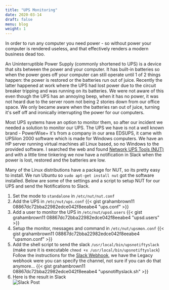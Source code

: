 ```yaml
---
title: "UPS Monitoring"
date: 2020-03-14
draft: false
menu: blog
weight: 1
---
```

In order to run any computer you need power - so without power your computer is rendered useless, and that effectively renders a modern business dead too.
<!--more-->
An Uninterruptible Power Supply (commonly shortened to UPS) is a device that sits between the power and your computer. 
It has built-in batteries so when the power goes off your computer can still operate until 1 of 2 things happen: the power is restored or the batteries run out of juice.
Recently the latter happened at work where the UPS had lost power due to the circuit breaker tripping and was running on its batteries. We were not aware of this even though the UPS has an annoying beep, when it has no power, it was not heard due to the server room not being 2 stories down from our office space. We only became aware when the batteries ran out of juice, turning it's self off and ironically interrupting the power for our computers.

Most UPS systems have an option to monitor them, so after our incident we needed a solution to monitor our UPS.
The UPS we have is not a well known brand - PowerWise+ it's from a company in our area EDSUPS, it came with UPSilon 2000 software which is made for Windows computers. We have an HP server running virtual machines all Linux based, so no Windows to the provided software. I searched the web and found
[Network UPS Tools (NUT)](networkupstools.org) and with a little time tinkering we now have a notification in Slack when the power is lost, restored and the batteries are low.

Many of the Linux distributions have a package for NUT, so its pretty easy to install. We run Ubuntu so `sudo apt-get install nut` got the software installed. Below are some of the settings and a script to setup NUT for our UPS and send the Notifications to Slack.

1. Set the mode to `standalone` in `/etc/nut/nut.conf`
1. Add the UPS in `/etc/nut/ups.conf`
{{< gist grahambrown11 08867dc72bba22982edce042f8eeabe4 "ups.conf" >}}
1. Add a user to monitor the UPS in `/etc/nut/upsd.users`
{{< gist grahambrown11 08867dc72bba22982edce042f8eeabe4 "upsd.users" >}}
1. Setup the monitor, messages and command in `/etc/nut/upsmon.conf`
{{< gist grahambrown11 08867dc72bba22982edce042f8eeabe4 "upsmon.conf" >}}
1. Add the shell script to send the slack `/usr/local/bin/upsnotiftyslack` (make sure it is executable `chmod +x /usr/local/bin/upsnotiftyslack`)
   Follow the instructions for the [Slack Webhook](https://api.slack.com/messaging/webhooks), we have the Legacy webhook were you can specify the channel, not sure if you can do that anymore...
{{< gist grahambrown11 08867dc72bba22982edce042f8eeabe4 "upsnotiftyslack.sh" >}}
1. Here is the result in Slack<br>![Slack Post](/images/blog/UPS%20Slack%20Post.png)
